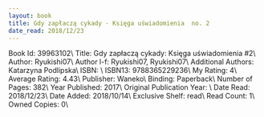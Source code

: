 ```yaml
---
layout: book
title: Gdy zapłaczą cykady - Księga uświadomienia  no. 2
date_read: 2018/12/23
---
```


Book Id: 39963102\ 
Title: Gdy zapłaczą cykady: Księga uświadomienia #2\ 
Author: Ryukishi07\ 
Author l-f: Ryukishi07, Ryukishi07\ 
Additional Authors: Katarzyna Podlipska\ 
ISBN: \ 
ISBN13: 9788365229236\ 
My Rating: 4\ 
Average Rating: 4.43\ 
Publisher: Waneko\ 
Binding: Paperback\ 
Number of Pages: 382\ 
Year Published: 2017\ 
Original Publication Year: \ 
Date Read: 2018/12/23\ 
Date Added: 2018/10/14\ 
Exclusive Shelf: read\ 
Read Count: 1\ 
Owned Copies: 0\ 

